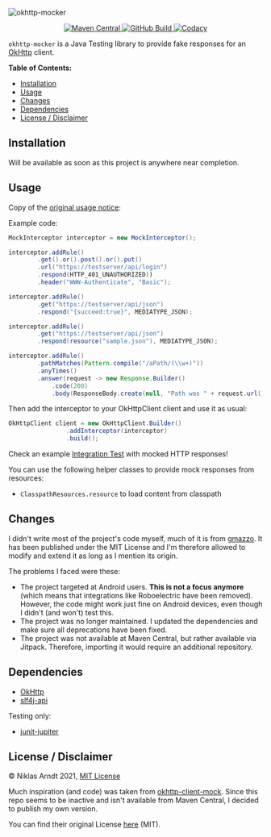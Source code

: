 ![okhttp-mocker](https://socialify.git.ci/niklas2810/okhttp-mocker/image?description=1&font=Raleway&language=1&owner=1&pattern=Plus&theme=Dark)


<p align="center">
<a href="https://search.maven.org/artifact/com.niklasarndt/okhttp-mocker">
<img alt="Maven Central" src="https://img.shields.io/maven-central/v/com.niklasarndt/okhttp-mocker?logo=java&style=for-the-badge">
</a>
<a href="https://github.com/niklas2810/okhttp-mocker/actions">
<img alt="GitHub Build" src="https://img.shields.io/github/workflow/status/niklas2810/okhttp-mocker/Build%20Project?logo=github&style=for-the-badge">
</a>
<a href="https://app.codacy.com/gh/niklas2810/okhttp-mocker/dashboard?branch=main">
<img alt="Codacy" src="https://img.shields.io/codacy/grade/d3c8c665d8f048f99c528250777fdc2a?logo=codacy&style=for-the-badge">
</a>
</p>

`okhttp-mocker` is a Java Testing library to provide fake
responses for an [OkHttp](https://github.com/square/okhttp) client.

**Table of Contents:**

- [Installation](#installation)
- [Usage](#usage)
- [Changes](#changes)
- [Dependencies](#dependencies)
- [License / Disclaimer](#license--disclaimer)


## Installation

Will be available as soon as this project
is anywhere near completion.


## Usage

Copy of the [original usage notice](https://github.com/gmazzo/okhttp-client-mock#usage):

Example code:

```java
MockInterceptor interceptor = new MockInterceptor();

interceptor.addRule()
        .get().or().post().or().put()
        .url("https://testserver/api/login")
        .respond(HTTP_401_UNAUTHORIZED))
        .header("WWW-Authenticate", "Basic");

interceptor.addRule()
        .get("https://testserver/api/json")
        .respond("{succeed:true}", MEDIATYPE_JSON);

interceptor.addRule()
        .get("https://testserver/api/json")
        .respond(resource("sample.json"), MEDIATYPE_JSON);

interceptor.addRule()
        .pathMatches(Pattern.compile("/aPath/(\\w+)"))
        .anyTimes()
        .answer(request -> new Response.Builder()
            .code(200)
            .body(ResponseBody.create(null, "Path was " + request.url().encodedPath())));
```

Then add the interceptor to your OkHttpClient client and use it as usual:
```java
OkHttpClient client = new OkHttpClient.Builder()
                .addInterceptor(interceptor)
                .build();
```

Check an example [Integration Test](/src/test/java/com/niklasarndt/okhttpmock/Tests.java) with mocked HTTP responses!

You can use the following helper classes to provide mock responses from resources:
- `ClasspathResources.resource` to load content from classpath


## Changes 

I didn't write most of the project's code myself, much of it is from [gmazzo](https://github.com/gmazzo/okhttp-client-mock).
It has been published under the MIT License and I'm therefore allowed to modify and extend it as long as I mention its origin.

The problems I faced were these:

- The project targeted at Android users. **This is not a focus anymore** (which means that integrations like Roboelectric have been removed). 
However, the code might work just fine on Android devices, even though I didn't (and won't) test this.
- The project was no longer maintained. I updated the dependencies and make sure all deprecations have been fixed.
- The project was not available at Maven Central, but rather available via Jitpack. Therefore, importing it would require 
an additional repository.

## Dependencies

- [OkHttp](https://github.com/square/okhttp)
- [slf4j-api](https://mvnrepository.com/artifact/org.slf4j/slf4j-api)

Testing only:

- [junit-jupiter](https://junit.org/junit5/)

## License / Disclaimer

&copy; Niklas Arndt 2021, [MIT License](LICENSE.md)

Much inspiration (and code) was taken from [okhttp-client-mock](https://github.com/gmazzo/okhttp-client-mock).
Since this repo seems to be inactive and isn't available
from Maven Central, I decided to publish my own version.

You can find their original License [here](https://github.com/gmazzo/okhttp-client-mock/blob/master/LICENSE) (MIT).